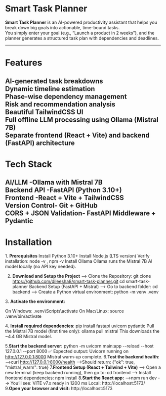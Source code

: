 #  Smart Task Planner

**Smart Task Planner** is an AI-powered productivity assistant that helps you break down big goals into actionable, time-bound tasks.  
You simply enter your goal (e.g., “Launch a product in 2 weeks”), and the planner generates a structured task plan with dependencies and deadlines.

---
# Features

<smart> AI-generated task breakdowns</smart><BR>
<smart> Dynamic timeline estimation</smart><br>
 <smart>Phase-wise dependency management</smart><br>
 <smart>Risk and recommendation analysis</smart><br>
<smart> Beautiful TailwindCSS UI</smart><br>
<smart> Full offline LLM processing using Ollama (Mistral 7B)</smart><br>
 <smart>Separate frontend (React + Vite) and backend (FastAPI) architecture</smart><br>
---

# Tech Stack

 AI/LLM	-Ollama with Mistral 7B<br>
 Backend API	-FastAPI (Python 3.10+)<br>
 Frontend	-React + Vite + TailwindCSS<br>
 Version Control-	Git + GitHub<br>
 CORS + JSON Validation-	FastAPI Middleware + Pydantic<br>
---
# Installation
 1️. **Prerequisites**
    Install Python 3.10+
    Install Node.js (LTS version)
       Verify installation: node -v , npm -v
    Install Ollama
      Ollama runs the Mistral 7B AI model locally (no API key needed).

  2. **Download and Setup the Project**
 --> Clone the Repository:
      git clone https://github.com/dileesha8/smart-task-planner.git
    cd smart-task-planner
    Backend Setup (FastAPI + Mistral)
--> Go to backend folder:
     cd backend
--> Create a Python virtual environment:
     python -m venv .venv

  3️. **Activate the environment:**

On Windows: .venv\Scripts\activate
On Mac/Linux: source .venv/bin/activate

  4️. **Install required dependencies:**
pip install fastapi uvicorn pydantic
Pull the Mistral 7B model (first time only):
ollama pull mistral
This downloads the ~4.4 GB Mistral model.

 5.**Start the backend server:**
python -m uvicorn main:app --reload --host 127.0.0.1 --port 8000
✅ Expected output:
Uvicorn running on http://127.0.0.1:8000
Mistral warm-up complete.
6.**Test the backend health:**
-->curl http://127.0.0.1:8000/health
-->Should return:
    {"ok": true, "mistral_warm": true}
7.**Frontend Setup (React + Tailwind + Vite)**
--> Open a new terminal (keep backend running), then go to: cd frontend
--> Install frontend dependencies:
    npm install
8.**Start the React app:**
-->npm run dev
--> You’ll see:
   VITE v7.x  ready in 1200 ms
   Local: http://localhost:5173/
9.**Open your browser and visit:**
    http://localhost:5173



